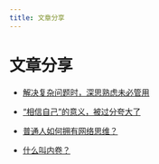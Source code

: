 ```yaml
---
title: 文章分享
---
```


# 文章分享

- [解决复杂问题时，深思熟虑未必管用](https://36kr.com/p/1362266224444548)

- [“相信自己”的意义，被过分夸大了](https://36kr.com/p/1365886033773957)

- [普通人如何拥有网络思维？](https://36kr.com/p/1429154432794240)

- [什么叫内卷？](https://mp.weixin.qq.com/s/iDkLwPius8n46LdjG3W67g)
